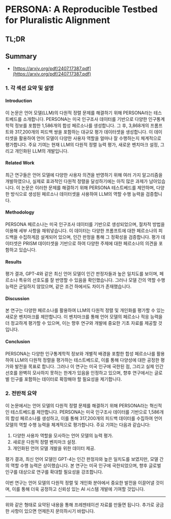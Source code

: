 # PERSONA: A Reproducible Testbed for Pluralistic Alignment
## TL;DR
## Summary
- [https://arxiv.org/pdf/2407.17387.pdf](https://arxiv.org/pdf/2407.17387.pdf)

### 1. 각 섹션 요약 및 설명

#### Introduction
이 논문은 언어 모델(LLM)의 다원적 정렬 문제를 해결하기 위해 PERSONA라는 테스트베드를 소개합니다. PERSONA는 미국 인구조사 데이터를 기반으로 다양한 인구통계학적 정보를 포함한 1,586개의 합성 페르소나를 생성합니다. 그 후, 3,868개의 프롬프트와 317,200개의 피드백 쌍을 포함하는 대규모 평가 데이터셋을 생성합니다. 이 데이터셋을 활용하여 언어 모델이 다양한 사용자 역할을 얼마나 잘 수행하는지 체계적으로 평가합니다. 주요 기여는 현재 LLM의 다원적 정렬 능력 평가, 새로운 벤치마크 설정, 그리고 개인화된 LLM의 개발입니다.

#### Related Work
최근 연구들은 언어 모델에 다양한 사용자 의견을 반영하기 위해 여러 가지 알고리즘을 개발하였으나, 실제로 효과적인 다원적 정렬을 달성하기에는 아직 많은 과제가 남아있습니다. 이 논문은 이러한 문제를 해결하기 위해 PERSONA 테스트베드를 제안하며, 다양한 방식으로 생성된 페르소나 데이터셋을 사용하여 LLM의 역할 수행 능력을 검증합니다.

#### Methodology
PERSONA 페르소나는 미국 인구조사 데이터를 기반으로 생성되었으며, 절차적 방법을 이용해 세부 사항을 채워넣습니다. 이 데이터는 다양한 프롬프트에 대한 페르소나의 피드백을 수집하게끔 설계되어 있으며, 인간 판정을 통해 그 정확성을 검증합니다. 평가 데이터셋은 PRISM 데이터셋을 기반으로 하여 다양한 주제에 대한 페르소나의 의견을 포함하고 있습니다.

#### Results
평가 결과, GPT-4와 같은 최신 언어 모델이 인간 판정자들과 높은 일치도를 보이며, 페르소나 특유의 선호도를 잘 반영할 수 있음을 확인했습니다. 그러나 모델 간의 역할 수행 능력은 균일하지 않았으며, 같은 조건 하에서도 차이가 존재했습니다.

#### Discussion
본 연구는 다양한 페르소나를 활용하여 LLM의 다원적 정렬 및 개인화를 평가할 수 있는 새로운 벤치마크를 제안합니다. 이 벤치마크를 통해 언어 모델의 페르소나 적응 능력을 더 정교하게 평가할 수 있으며, 이는 향후 연구와 개발에 중요한 기초 자료를 제공할 것입니다.

#### Conclusion
PERSONA는 다양한 인구통계학적 정보와 개별적 배경을 포함한 합성 페르소나를 활용하여 LLM의 다원적 정렬을 평가하는 테스트베드로, 이를 통해 다양성에 대한 공정한 평가와 발전을 목표로 합니다. 그러나 이 연구는 미국 인구에 국한된 점, 그리고 실제 인간 선호를 완벽히 모사하지 못하는 한계가 있음을 인정하고 있으며, 향후 연구에서는 글로벌 인구를 포함하는 데이터로 확장해야 할 필요성을 제기합니다.

### 2. 전반적 요약

이 논문에서는 언어 모델의 다원적 정렬 문제를 해결하기 위해 PERSONA라는 혁신적인 테스트베드를 제안합니다. PERSONA는 미국 인구조사 데이터를 기반으로 1,586개의 합성 페르소나를 생성하고, 이를 통해 317,200개의 피드백 데이터를 수집하여 언어 모델의 역할 수행 능력을 체계적으로 평가합니다. 주요 기여는 다음과 같습니다:
1. 다양한 사용자 역할을 모사하는 언어 모델의 능력 평가.
2. 새로운 다원적 정렬 벤치마크 설정.
3. 개인화된 언어 모델 개발을 위한 데이터 제공.

평가 결과, 최신 언어 모델인 GPT-4는 인간 판정자와 높은 일치도를 보였지만, 모델 간의 역할 수행 능력은 상이했습니다. 본 연구는 미국 인구에 국한되었으며, 향후 글로벌 인구를 대상으로 연구를 확대할 필요성을 강조합니다.

이번 연구는 언어 모델의 다원적 정렬 및 개인화 분야에서 중요한 발전을 이끌어낼 것이며, 이를 통해 더욱 공정하고 신뢰성 있는 AI 시스템 개발에 기여할 것입니다.

---

위와 같은 형태로 요약된 내용을 통해 프레젠테이션 자료를 만들면 됩니다. 추가로 궁금한 사항이 있으면 언제든지 문의하시기 바랍니다.